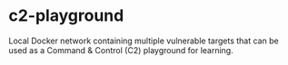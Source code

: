 # c2-playground
Local Docker network containing multiple vulnerable targets that can be used as a Command &amp; Control (C2) playground for learning.
